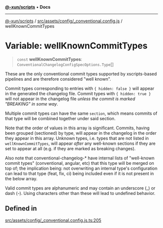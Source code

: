 [**@-xun/scripts**](../../../../../README.md) • **Docs**

***

[@-xun/scripts](../../../../../README.md) / [src/assets/config/\_conventional.config.js](../README.md) / wellKnownCommitTypes

# Variable: wellKnownCommitTypes

> `const` **wellKnownCommitTypes**: `ConventionalChangelogConfigSpecOptions.Type`[]

These are the only conventional commit types supported by xscripts-based
pipelines and are therefore considered "well known".

Commit types corresponding to entries with `{ hidden: false }` will appear in
the generated the changelog file. Commit types with `{ hidden: true }` will
not appear in the changelog file _unless the commit is marked "BREAKING" in
some way_.

Multiple commit types can have the same `section`, which means commits of
that type will be combined together under said section.

Note that the order of values in this array is significant. Commits, having
been grouped (sectioned) by type, will appear in the changelog in the order
they appear in this array. Unknown types, i.e. types that are not listed in
`wellKnownCommitTypes`, will appear _after_ any well-known sections if they
are set to appear at all (e.g. if they are marked as breaking changes).

Also note that conventional-changelog-* have internal lists of "well-known
commit types" (conventional, angular, etc) that this type will be merged on
top of; the implication being: not overwriting an internal type's
configuration can lead to that type (feat, fix, ci) being included even if it
is not present in the below array.

Valid commit types are alphanumeric and may contain an underscore (_) or dash
(-). Using characters other than these will lead to undefined behavior.

## Defined in

[src/assets/config/\_conventional.config.js.ts:205](https://github.com/Xunnamius/xscripts/blob/dc527d1504edcd9b99add252bcfe23abb9ef9d78/src/assets/config/_conventional.config.js.ts#L205)
